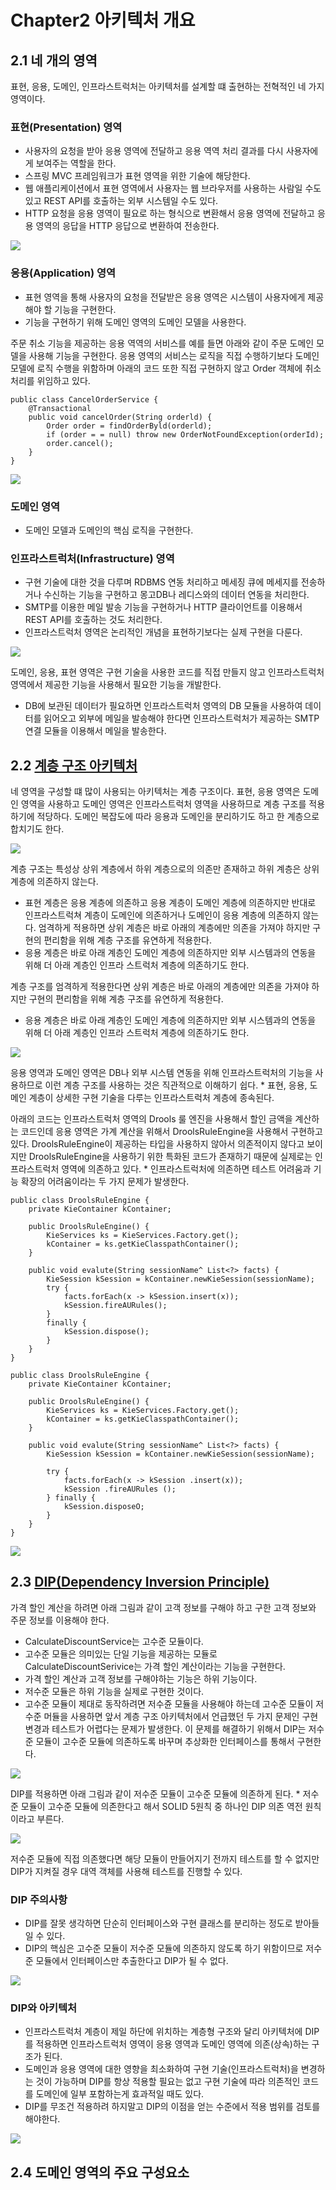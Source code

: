 # Chapter2 아키텍처 개요

## 2.1 네 개의 영역
표현, 응용, 도메인, 인프라스트럭처는 아키텍처를 설계할 떄 출현하는 전혁적인 네 가지 영역이다.

### 표현(Presentation) 영역
* 사용자의 요청을 받아 응용 영역에 전달하고 응용 역역 처리 결과를 다시 사용자에게 보여주는 역할을 한다.
* 스프링 MVC 프레임워크가 표현 영역을 위한 기술에 해당한다.
* 웹 애플리케이션에서 표현 영역에서 사용자는 웹 브라우저를 사용하는 사람일 수도 있고 REST API를 호출하는 외부 시스템일 수도 있다.
* HTTP 요청을 응용 영역이 필요로 하는 형식으로 변환해서 응용 영역에 전달하고 응용 영역의 응답을 HTTP 응답으로 변환하여 전송한다.


<img src="./그림 2.1.png">

### 응용(Application) 영역
* 표현 영역을 통해 사용자의 요청을 전달받은 응용 영역은 시스템이 사용자에게 제공해야 할 기능을 구현한다.
* 기능을 구현하기 위해 도메인 영역의 도메인 모델을 사용한다.

주문 취소 기능을 제공하는 응용 역역의 서비스를 예를 들면 아래와 같이 주문 도메인 모델을 사용해 기능을 구현한다. 응용 영역의 서비스는 로직을 직접 수행하기보다 도메인 모델에 로직 수행을 위함하며 아래의 코드 또한 직접 구현하지 않고 Order 객체에 취소 처리를 위임하고 있다.
```
public class CancelOrderService {
    @Transactional
    public void cancelOrder(String orderld) {
        Order order = findOrderByld(orderld);
        if (order = = null) throw new OrderNotFoundException(orderId); 
        order.cancel();
    }
}
```

<img src="./그림 2.2.png">

### 도메인 영역
* 도메인 모델과 도메인의 핵심 로직을 구현한다.

### 인프라스트럭처(Infrastructure) 영역
* 구현 기술에 대한 것을 다루며 RDBMS 연동 처리하고 메세징 큐에 메세지를 전송하거나 수신하는 기능을 구현하고 몽고DB나 레디스와의 데이터 연동을 처리한다.
* SMTP를 이용한 메일 발송 기능을 구현하거나 HTTP 클라이언트를 이용해서 REST API를 호출하는 것도 처리한다.
* 인프라스트럭처 영역은 논리적인 개념을 표현하기보다는 실제 구현을 다룬다.

<img src="./그림 2.3.png">

도메인, 응용, 표현 영역은 구현 기술을 사용한 코드를 직접 만들지 않고 인프라스트럭처 영역에서 제공한 기능을 사용해서 필요한 기능을 개발한다.
* DB에 보관된 데이터가 필요하면 인프라스트럭처 영역의 DB 모듈을 사용하여 데이터를 읽어오고 외부에 메일을 발송해야 한다면 인프라스트럭처가 제공하는 SMTP 연결 모듈을 이용해서 메일을 발송한다.

## 2.2 [계층 구조 아키텍처](https://dev-coco.tistory.com/166)
네 영역을 구성할 떄 많이 사용되는 아키텍처는 계층 구조이다. 표현, 응용 영역은 도메인 영역을 사용하고 도메인 영역은 인프라스트럭처 영역을 사용하므로 계층 구조를 적용하기에 적당하다. 도메인 복잡도에 따라 응용과 도메인을 분리하기도 하고 한 계층으로 합치기도 한다.

<img src="./그림 2.4.png">

계층 구조는 특성상 상위 계층에서 하위 계층으로의 의존만 존재하고 하위 계층은 상위 계층에 의존하지 않는다.
* 표현 계층은 응용 계층에 의존하고 응용 계층이 도메인 계층에 의존하지만 반대로 인프라스트럭쳐 계층이 도메인에 의존하거나 도메인이 응용 계층에 의존하지 않는다.
엄격하게 적용하면 상위 계층은 바로 아래의 계층에만 의존을 가져야 하지만 구현의 편리함을 위해 계층 구조를 유연하게 적용한다.
* 응용 계층은 바로 아래 계층인 도메인 계층에 의존하지만 외부 시스템과의 연동을 위해 더 아래 계층인 인프라 스트럭처 계층에 의존하기도 한다.

계층 구조를 엄격하게 적용한다면 상위 계층은 바로 아래의 계층에만 의존을 가져야 하지만 구현의 편리함을 위해 계층 구조를 유연하게 적용한다.
* 응용 계층은 바로 아래 계층인 도메인 계층에 의존하지만 외부 시스템과의 연동을 위해 더 아래 계층인 인프라 스트럭처 계층에 의존하기도 한다.

<img src="./그림 2.5.png">

응용 영역과 도메인 영역은 DB나 외부 시스템 연동을 위해 인프라스트럭처의 기능을 사용하므로 이런 계층 구조를 사용하는 것은 직관적으로 이해하기 쉽다.
    * 표현, 응용, 도메인 계층이 상세한 구현 기술을 다루는 인프라스트럭처 계층에 종속된다.
    

아래의 코드는 인프라스트럭처 영역의 Drools 룰 엔진을 사용해서 할인 금액을 계산하는 코드인데 응용 영역은 가계 계산을 위해서 DroolsRuleEngine을 사용해서 구현하고 있다. DroolsRuleEngine이 제공하는 타입을 사용하지 않아서 의존적이지 않다고 보이지만 DroolsRuleEngine을 사용하기 위한 특화된 코드가 존재하기 때문에 실제로는 인프라스트럭처 영역에 의존하고 있다.
    * 인프라스트럭처에 의존하면 테스트 어려움과 기능 확장의 어려움이라는 두 가지 문제가 발생한다.
```
public class DroolsRuleEngine { 
    private KieContainer kContainer;
    
    public DroolsRuleEngine() {
        KieServices ks = KieServices.Factory.get(); 
        kContainer = ks.getKieClasspathContainer();
    }
    
    public void evalute(String sessionName^ List<?> facts) { 
        KieSession kSession = kContainer.newKieSession(sessionName); 
        try {
            facts.forEach(x -> kSession.insert(x));
            kSession.fireAURules(); 
        } 
        finally {
            kSession.dispose(); 
        }
    }
}
```
```
public class DroolsRuleEngine { 
    private KieContainer kContainer;

    public DroolsRuleEngine() {
        KieServices ks = KieServices.Factory.get(); 
        kContainer = ks.getKieClasspathContainer();
    }

    public void evalute(String sessionName^ List<?> facts) { 
        KieSession kSession = kContainer.newKieSession(sessionName); 
        
        try {
            facts.forEach(x -> kSession .insert(x));
            kSession .fireAURules (); 
        } finally {
            kSession.disposeO; 
        }
    }
}
```

<img src="./그림 2.6.png">

## 2.3 [DIP(Dependency Inversion Principle)](https://huisam.tistory.com/entry/DIP)
가격 할인 계산을 하려면 아래 그림과 같이 고객 정보를 구해야 하고 구한 고객 정보와 주문 정보를 이용해야 한다.
* CalculateDiscountService는 고수준 모듈이다.
* 고수준 모듈은 의미있는 단일 기능을 제공하는 모듈로 CalculateDiscountSerivice는 가격 할인 계산이라는 기능을 구현한다.
* 가격 할인 계산과 고객 정보를 구해야하는 기능은 하위 기능이다.
* 저수준 모듈은 하위 기능을 실제로 구현한 것이다.
* 고수준 모듈이 제대로 동작하려면 저수쥰 모듈을 사용해야 하는데 고수준 모듈이 저수준 머듈을 사용하면 앞서 계층 구조 아키텍처에서 언급했던 두 가지 문제인 구현 변경과 테스트가 어렵다는 문제가 발생한다. 이 문제를 해결하기 위해서 DIP는 저수준 모듈이 고수준 모듈에 의존하도록 바꾸며 추상화한 인터페이스를 통해서 구현한다.

<img src="./그림 2.7.png">

DIP를 적용하면 아래 그림과 같이 저수준 모듈이 고수준 모듈에 의존하게 된다.
    * 저수준 모듈이 고수준 모듈에 의존한다고 해서 SOLID 5원칙 중 하나인 DIP 의존 역전 원칙이라고 부른다.

<img src="./그림 2.9.png">

저수준 모듈에 직접 의존했다면 해당 모듈이 만들어지기 전까지 테스트를 할 수 없지만 DIP가 지켜질 경우 대역 객체를 사용해 테스트를 진행할 수 있다.

### DIP 주의사항
* DIP를 잘못 생각하면 단순히 인터페이스와 구현 클래스를 분리하는 정도로 받아들일 수 있다.
* DIP의 핵심은 고수준 모듈이 저수준 모듈에 의존하지 않도록 하기 위함이므로 저수준 모듈에서 인터페이스만 추출한다고 DIP가 될 수 없다.

<img src="./그림 2.10.png">

### DIP와 아키텍처
* 인프라스트럭처 계층이 제일 하단에 위치하는 계층형 구조와 달리 아키텍처에 DIP를 적용하면 인프라스트럭처 영역이 응용 영역과 도메인 영역에 의존(상속)하는 구조가 된다.
* 도메인과 응용 영역에 대한 영향을 최소화하여 구현 기술(인프라스트럭처)을 변경하는 것이 가능하며 DIP를 항상 적용할 필요는 없고 구현 기술에 따라 의존적인 코드를 도메인에 일부 포함하는게 효과적일 때도 있다.
* DIP를 무조건 적용하려 하지말고 DIP의 이점을 얻는 수준에서 적용 범위를 검토를 해야한다.
<img src="./그림 2.11.png">

## 2.4 도메인 영역의 주요 구성요소
